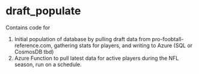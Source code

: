 # draft_populate

Contains code for

1) Initial population of database by pulling draft data from pro-foobtall-reference.com, gathering stats for players, and writing to Azure (SQL or CosmosDB tbd)
2) Azure Function to pull latest data for active players during the NFL season, run on a schedule.
